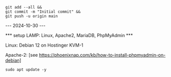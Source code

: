 ```
git add --all &&
git commit -m "Initial commit" &&
git push -u origin main
```

--- 2024-10-30 ---

*** setup LAMP: Linux, Apache2, MariaDB, PhpMyAdmin ***

Linux:  Debian 12 on Hostinger KVM-1

Apache-2:       [see https://phoenixnap.com/kb/how-to-install-phpmyadmin-on-debian]

```
sudo apt update -y
```